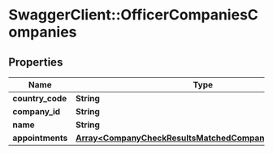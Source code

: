 # SwaggerClient::OfficerCompaniesCompanies

## Properties
Name | Type | Description | Notes
------------ | ------------- | ------------- | -------------
**country_code** | **String** |  | 
**company_id** | **String** |  | 
**name** | **String** |  | 
**appointments** | [**Array&lt;CompanyCheckResultsMatchedCompanyAppointments&gt;**](CompanyCheckResultsMatchedCompanyAppointments.md) |  | 


